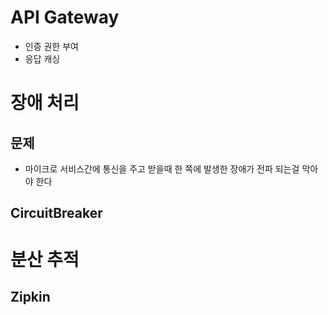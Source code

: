 # API Gateway
- 인증 권한 부여
- 응답 캐싱


# 장애 처리
## 문제
- 마이크로 서비스간에 통신을 주고 받을때 한 쪽에 발생한 장애가 전파 되는걸 막아야 한다
## CircuitBreaker


# 분산 추적
## Zipkin

